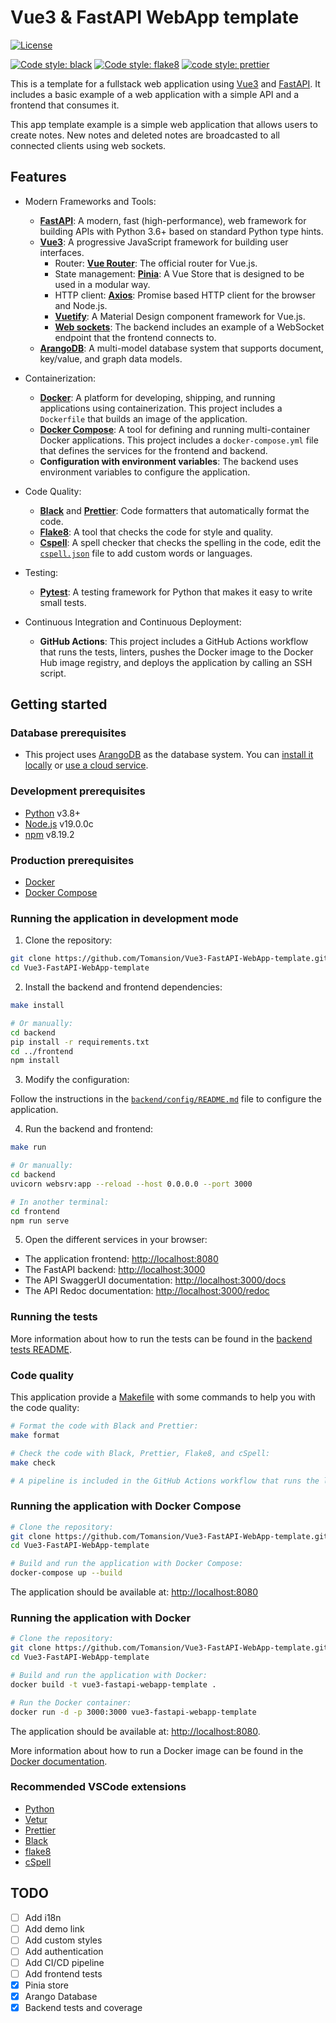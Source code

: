 # Vue3 & FastAPI WebApp template

[![License](https://img.shields.io/badge/License-Apache_2.0-blue.svg)](https://opensource.org/licenses/Apache-2.0)

[![Code style: black](https://img.shields.io/badge/code%20style-black-000000.svg)](https://github.com/psf/black)
[![Code style: flake8](https://img.shields.io/badge/code%20style-flake8-1c4a6c.svg)](https://flake8.pycqa.org/en/latest/)
[![code style: prettier](https://img.shields.io/badge/code_style-prettier-ff69b4.svg?style=flat-square)](https://github.com/prettier/prettier)

This is a template for a fullstack web application using [Vue3](https://vuejs.org/) and [FastAPI](https://fastapi.tiangolo.com/). It includes a basic example of a web application with a simple API and a frontend that consumes it.

This app template example is a simple web application that allows users to create notes. New notes and deleted notes are broadcasted to all connected clients using web sockets.

## Features

- Modern Frameworks and Tools:

  - [**FastAPI**](https://fastapi.tiangolo.com/): A modern, fast (high-performance), web framework for building APIs with Python 3.6+ based on standard Python type hints.
  - [**Vue3**](https://vuejs.org/): A progressive JavaScript framework for building user interfaces.
    - Router: [**Vue Router**](https://router.vuejs.org/): The official router for Vue.js.
    - State management: [**Pinia**](https://pinia.esm.dev/): A Vue Store that is designed to be used in a modular way.
    - HTTP client: [**Axios**](https://axios-http.com/): Promise based HTTP client for the browser and Node.js.
    - [**Vuetify**](https://vuetifyjs.com/): A Material Design component framework for Vue.js.
    - [**Web sockets**](https://developer.mozilla.org/en-US/docs/Web/API/WebSockets_API): The backend includes an example of a WebSocket endpoint that the frontend connects to.
  - [**ArangoDB**](https://www.arangodb.com/): A multi-model database system that supports document, key/value, and graph data models.

- Containerization:

  - [**Docker**](https://www.docker.com/): A platform for developing, shipping, and running applications using containerization. This project includes a `Dockerfile` that builds an image of the application.
  - [**Docker Compose**](https://docs.docker.com/compose/): A tool for defining and running multi-container Docker applications. This project includes a `docker-compose.yml` file that defines the services for the frontend and backend.
  - **Configuration with environment variables**: The backend uses environment variables to configure the application.

- Code Quality:

  - [**Black**](https://pypi.org/project/black/) and [**Prettier**](https://prettier.io/): Code formatters that automatically format the code.
  - [**Flake8**](https://flake8.pycqa.org/en/latest/): A tool that checks the code for style and quality.
  - [**Cspell**](https://cspell.org/): A spell checker that checks the spelling in the code, edit the [`cspell.json`](cspell.json) file to add custom words or languages.

- Testing:

  - [**Pytest**](https://docs.pytest.org/): A testing framework for Python that makes it easy to write small tests.

- Continuous Integration and Continuous Deployment:

  - **GitHub Actions**: This project includes a GitHub Actions workflow that runs the tests, linters, pushes the Docker image to the Docker Hub image registry, and deploys the application by calling an SSH script.

## Getting started

### Database prerequisites

- This project uses [ArangoDB](https://www.arangodb.com/) as the database system. You can [install it locally](https://arangodb.com/download-major/docker/) or [use a cloud service](https://cloud.arangodb.com/).

### Development prerequisites

- [Python](https://www.python.org/downloads/) v3.8+
- [Node.js](https://nodejs.org/en/download/) v19.0.0c
- [npm](https://www.npmjs.com/get-npm) v8.19.2

### Production prerequisites

- [Docker](https://docs.docker.com/get-docker/)
- [Docker Compose](https://docs.docker.com/compose/install/)

### Running the application in development mode

1. Clone the repository:

```bash
git clone https://github.com/Tomansion/Vue3-FastAPI-WebApp-template.git
cd Vue3-FastAPI-WebApp-template
```

2. Install the backend and frontend dependencies:

```bash
make install

# Or manually:
cd backend
pip install -r requirements.txt
cd ../frontend
npm install
```

3. Modify the configuration:

Follow the instructions in the [`backend/config/README.md`](backend/config/README.md) file to configure the application.

4. Run the backend and frontend:

```bash
make run

# Or manually:
cd backend
uvicorn websrv:app --reload --host 0.0.0.0 --port 3000

# In another terminal:
cd frontend
npm run serve
```

5. Open the different services in your browser:

- The application frontend: [http://localhost:8080](http://localhost:8080)
- The FastAPI backend: [http://localhost:3000](http://localhost:3000)
- The API SwaggerUI documentation: [http://localhost:3000/docs](http://localhost:3000/docs)
- The API Redoc documentation: [http://localhost:3000/redoc](http://localhost:3000/docs)

### Running the tests

More information about how to run the tests can be found in the [backend tests README](backend/tests/README.md).

### Code quality

This application provide a [Makefile](./makefile) with some commands to help you with the code quality:

```bash
# Format the code with Black and Prettier:
make format

# Check the code with Black, Prettier, Flake8, and cSpell:
make check

# A pipeline is included in the GitHub Actions workflow that runs the linters, so make sure to fix any issues before pushing the code.
```

### Running the application with Docker Compose

```bash
# Clone the repository:
git clone https://github.com/Tomansion/Vue3-FastAPI-WebApp-template.git
cd Vue3-FastAPI-WebApp-template

# Build and run the application with Docker Compose:
docker-compose up --build
```

The application should be available at: [http://localhost:8080](http://localhost:8080)

### Running the application with Docker

```bash
# Clone the repository:
git clone https://github.com/Tomansion/Vue3-FastAPI-WebApp-template.git
cd Vue3-FastAPI-WebApp-template

# Build and run the application with Docker:
docker build -t vue3-fastapi-webapp-template .

# Run the Docker container:
docker run -d -p 3000:3000 vue3-fastapi-webapp-template
```

The application should be available at: [http://localhost:8080](http://localhost:8080).

More information about how to run a Docker image can be found in the [Docker documentation](https://docs.docker.com/get-started/).

### Recommended VSCode extensions

- [Python](https://marketplace.visualstudio.com/items?itemName=ms-python.python)
- [Vetur](https://marketplace.visualstudio.com/items?itemName=octref.vetur)
- [Prettier](https://marketplace.visualstudio.com/items?itemName=esbenp.prettier-vscode)
- [Black](https://marketplace.visualstudio.com/items?itemName=ms-python.black-formatter)
- [flake8](https://marketplace.visualstudio.com/items?itemName=ms-python.flake8)
- [cSpell](https://marketplace.visualstudio.com/items?itemName=streetsidesoftware.code-spell-checker)

## TODO

- [ ] Add i18n
- [ ] Add demo link
- [ ] Add custom styles
- [ ] Add authentication
- [ ] Add CI/CD pipeline
- [ ] Add frontend tests
- [x] Pinia store
- [x] Arango Database
- [x] Backend tests and coverage
